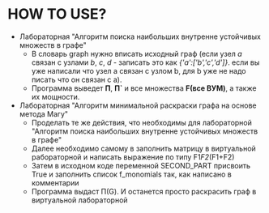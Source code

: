 # HOW TO USE?
- Лабораторная "Алгоритм поиска наибольших внутренне устойчивых множеств в графе"
  - В словарь graph нужно вписать исходный граф (если узел *а* связан с узлами *b*, *c*, *d* - записать это как *{'a':['b','c','d']}*. если вы уже написали что узел a связан с узлом b, для b уже не надо писать что он связан с а). 
  - Программа выведет **П**, **П`** и все множества **F(все ВУМ)**, а также их мощности. 
- Лабораторная "Алгоритм минимальной раскраски графа на основе метода Магу"
  - Проделать те же действия, что необходимы для лабораторной "Алгоритм поиска наибольших внутренне устойчивых множеств в графе"
  - Далее необходимо самому в заполнить матрицу в виртуальной рабораторной и написать выражение по типу F1*F2*(F1+F2)
  - Затем в исходном коде переменной SECOND_PART присвоить True и заполнить список f_monomials так, как написано в комментарии
  - Программа выдаст П(G). И останется просто раскрасить граф в виртуальной лабораторной
